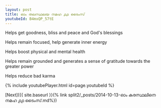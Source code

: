 ```yaml
---
layout: post
title: ഓം തലസ്ഥലയ നമഹ ൧൧ ടൈംസ്
youtubeId: B4mxQP_57tE
---
```

 
 
Helps get goodness, bliss and peace and God's blessings
 
Helps remain focused, help generate inner energy 
 
Helps boost physical and mental health 
 
Helps remain grounded and generates a sense of gratitude towards the greater power 
 
Helps reduce bad karma
 
 
 
 


{% include youtubePlayer.html id=page.youtubeId %}
 
[Next]({{ site.baseurl }}{% link  split2/_posts/2014-10-13-ഓം കരസ്ഥലിനെ നമഹ ൧൧ ടൈംസ്.md%})
 
